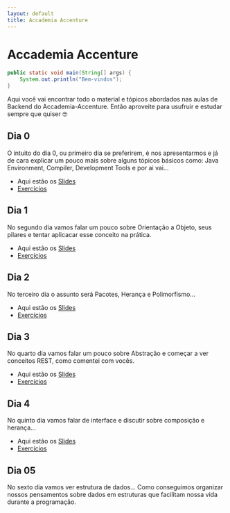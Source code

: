 ```yaml
---
layout: default
title: Accademia Accenture
---
```


# Accademia Accenture

```java
public static void main(String[] args) {
    System.out.println("Bem-vindos");
}
```

Aqui você vai encontrar todo o material e tópicos abordados nas aulas de Backend do Accademia-Accenture. Então aproveite para usufruir e estudar sempre que quiser 🤓


## Dia 0

O intuito do dia 0, ou primeiro dia se preferirem, é nos apresentarmos e já de cara explicar um pouco mais sobre alguns tópicos básicos como: Java Environment, Compiler, Development Tools e por ai vai...

* Aqui estão os <a href="https://bit.ly/2I8iwGj" target="_blank">Slides</a>
* [Exercícios](/accademia/exercises)

## Dia 1

No segundo dia vamos falar um pouco sobre Orientação a Objeto, seus pilares e tentar aplicacar esse conceito na prática.

* Aqui estão os <a href="https://bit.ly/3kd9TrS" target="_blank">Slides</a>
* [Exercícios](/accademia/exercises01)

## Dia 2

No terceiro dia o assunto será Pacotes, Herança e Polimorfismo...

* Aqui estão os <a href="https://bit.ly/37aeCXT" target="_blank">Slides</a>
* [Exercícios](/accademia/exercises02)


## Dia 3

No quarto dia vamos falar um pouco sobre Abstração e começar a ver conceitos REST, como comentei com vocês.

* Aqui estão os <a href="https://bit.ly/3k6chAM" target="_blank">Slides</a>
* [Exercícios](/accademia/exercises03)

## Dia 4

No quinto dia vamos falar de interface e discutir sobre composição e herança...

* Aqui estão os <a href="https://bit.ly/35hdsr8" target="_blank">Slides</a>
* [Exercícios](/accademia/exercises04)


## Dia 05 

No sexto dia vamos ver estrutura de dados... Como conseguimos organizar nossos pensamentos sobre dados em estruturas que facilitam nossa vida durante a programação.







